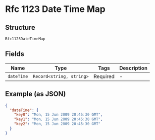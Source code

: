 
# Rfc 1123 Date Time Map

## Structure

`Rfc1123DateTimeMap`

## Fields

| Name | Type | Tags | Description |
|  --- | --- | --- | --- |
| `dateTime` | `Record<string, string>` | Required | - |

## Example (as JSON)

```json
{
  "dateTime": {
    "key0": "Mon, 15 Jun 2009 20:45:30 GMT",
    "key1": "Mon, 15 Jun 2009 20:45:30 GMT",
    "key2": "Mon, 15 Jun 2009 20:45:30 GMT"
  }
}
```

